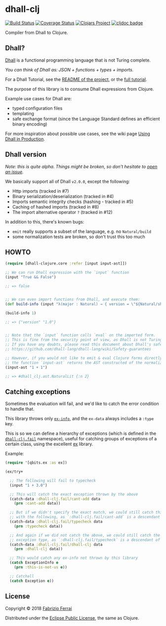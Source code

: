 # dhall-clj

[![Build Status](https://travis-ci.org/f-f/dhall-clj.svg?branch=master)](https://travis-ci.org/f-f/dhall-clj)
[![Coverage Status](https://coveralls.io/repos/github/f-f/dhall-clj/badge.svg?branch=master)](https://coveralls.io/github/f-f/dhall-clj?branch=master)
[![Clojars Project](https://img.shields.io/clojars/v/dhall-clj/dhall-clj.svg)](https://clojars.org/dhall-clj/dhall-clj)
[![cljdoc badge](https://cljdoc.xyz/badge/dhall-clj/dhall-clj)](https://cljdoc.xyz/d/dhall-clj/dhall-clj/CURRENT)

Compiler from Dhall to Clojure.

## Dhall?

[Dhall][dhall] is a functional programming language that is not Turing complete.

*You can think of Dhall as: JSON + functions + types + imports.*

For a Dhall Tutorial, see the [README of the project][dhall], or the [full tutorial][dhall-tutorial].

The purpose of this library is to consume Dhall expressions from Clojure.

Example use cases for Dhall are:
- typed configuration files
- templating
- safe exchange format (since the Language Standard defines an efficient binary encoding)

For more inspiration about possible use cases, see the wiki page
[Using Dhall in Production][dhall-production].

## Dhall version

*Note: this is quite alpha. Things might be broken, so don't hesitate to [open an issue][issues].*

We basically support all of Dhall `v2.0.0`, except the following:
- Http imports (tracked in #7)
- Binary serialization/deserialization (tracked in #4)
- Imports semantic integrity checks (hashing - tracked in #5)
- Caching of hashed imports (tracked in #8)
- The import alternative operator `?` (tracked in #12)

In addition to this, there's known bugs:
- `emit` really supports a subset of the language, e.g. no `Natural/build`
- some normalization tests are broken, so don't trust this too much

## HOWTO

```clojure
(require [dhall-clojure.core :refer [input input-ast]])

;; We can run Dhall expression with the `input` function
(input "True && False")

;; => false


;; We can even import functions from Dhall, and execute them:
(def build-info (input "λ(major : Natural) → { version = \"${Natural/show major}.0\" }"))

(build-info 1)

;; => {"version" "1.0"}


;; Note that the `input` function calls `eval` on the imported form.
;; This is fine from the security point of view, as Dhall is not Turing Complete.
;; If you have any doubts, please read this document about Dhall's safety guarantees:
;; https://github.com/dhall-lang/dhall-lang/wiki/Safety-guarantees

;; However, if you would not like to emit & eval Clojure forms directly,
;; the function `input-ast` returns the AST constructed of the normalized expression:
(input-ast "1 + 1")

;; => #dhall_clj.ast.NaturalLit {:n 2}
```

## Catching exceptions

Sometimes the evaluation will fail, and we'd like to catch the error condition to handle that.

This library throws only [`ex-info`][ex-info], and the `ex-data` always includes a `:type` key.

This is so we can define a hierarchy of exceptions (which is defined in the [`dhall-clj.fail`][fail]
namespace), useful for catching groups of exceptions of a certain class, using the excellent [ex][ex]
library.

Example:

```clojure
(require '[qbits.ex :as ex])

(ex/try+

  ;; The following will fail to typecheck
  (input "1 + 3.0")

  ;; This will catch the exact exception thrown by the above
  (catch-data :dhall-clj.fail/cant-add data
    (prn :cant-add data))

  ;; But if we didn't specify the exact match, we could still catch this
  ;; with the following, as `:dhall-clj.fail/cant-add` is a descendant of `:dhall-clj.fail/typecheck`
  (catch-data :dhall-clj.fail/typecheck data
    (prn :typecheck data))

  ;; And again if we did not catch the above, we could still catch the "library-wide"
  ;; exception type, as `:dhall-clj.fail/typecheck` is a descendant of `:dhall-clj.fail/dhall-clj`
  (catch-data :dhall-clj.fail/dhall-clj data
    (prn :dhall-clj data))

  ;; This would catch any ex-info not thrown by this library
  (catch ExceptionInfo e
    (prn :this-is-not-us e))

  ;; Catchall
  (catch Exception e))
```

## License

Copyright © 2018 [Fabrizio Ferrai](http://twitter.com/fabferrai)

Distributed under the
[Eclipse Public License](http://www.eclipse.org/legal/epl-v10.html),
the same as Clojure.

[dhall]: https://github.com/dhall-lang/dhall-lang
[dhall-tutorial]: http://hackage.haskell.org/package/dhall-1.17.0/docs/Dhall-Tutorial.html
[dhall-production]: https://github.com/dhall-lang/dhall-lang/wiki/Dhall-in-production
[issues]: https://github.com/f-f/dhall-clj/issues
[ex]: https://github.com/mpenet/ex
[ex-info]: https://clojuredocs.org/clojure.core/ex-info
[fail]: ./src/dhall_clj/fail.clj
